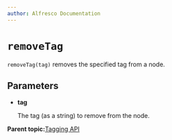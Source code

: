 ```yaml
---
author: Alfresco Documentation
---
```


# `removeTag`

`removeTag(tag)` removes the specified tag from a node.

## Parameters

-   **tag**

    The tag \(as a string\) to remove from the node.


**Parent topic:**[Tagging API](../references/API-JS-ScriptNode-Tagging.md)

